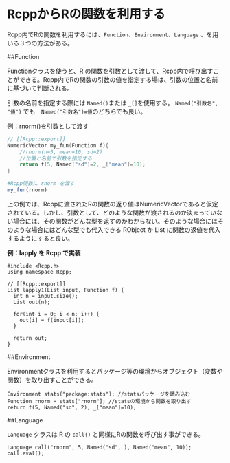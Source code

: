 # RcppからRの関数を利用する

Rcpp内でRの関数を利用するには、`Function`、`Environment`、`Language` 、を用いる３つの方法がある。


##Function

Functionクラスを使うと、R の関数を引数として渡して、Rcpp内で呼び出すことができる。Rcpp内でRの関数の引数の値を指定する場は、引数の位置と名前に基づいて判断される。

引数の名前を指定する際には `Named()`または `_[]`を使用する。
`Named("引数名", "値")` でも　`Named("引数名")=値`のどちらでも良い。


例：rnorm()を引数として渡す


```cpp
// [[Rcpp::export]]
NumericVector my_fun(Function f){
    //rnorm(n=5, mean=10, sd=2)
    //位置と名前で引数を指定する
    return f(5, Named("sd")=2, _["mean"]=10);
}

```

```r
#Rcpp関数に rnorm を渡す
my_fun(rnorm)

```
上の例では、Rcppに渡されたRの関数の返り値はNumericVectorであると仮定されている。しかし、引数として、どのような関数が渡されるのか決まっていない場合には、その関数がどんな型を返すのかわからない。そのような場合にはそのような場合にはどんな型でも代入できる RObject か List に関数の返値を代入するようにすると良い。

**例：lapply を Rcpp で実装**

```
#include <Rcpp.h>
using namespace Rcpp;

// [[Rcpp::export]]
List lapply1(List input, Function f) {
  int n = input.size();
  List out(n);

  for(int i = 0; i < n; i++) {
    out[i] = f(input[i]);
  }

  return out;
}
```


##Environment

Environmentクラスを利用するとパッケージ等の環境からオブジェクト（変数や関数）を取り出すことができる。

```
Environment stats("package:stats"); //statsパッケージを読み込む
Function rnorm = stats["rnorm"]; //statsの環境から関数を取り出す
return f(5, Named("sd", 2), _["mean"]=10);
```


##Language

`Language` クラスは R の `call()` と同様にRの関数を呼び出す事ができる。

```
Language call("rnorm", 5, Named("sd", ), Named("mean", 10));
call.eval();
```



